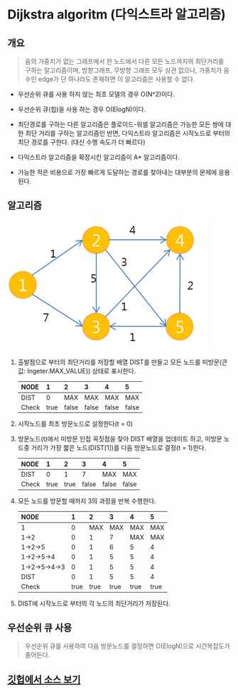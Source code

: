 # Dijkstra algoritm (다익스트라 알고리즘)

## 개요

>음의 가중치가 없는 그래프에서 한 노드에서 다른 모든 노드까지의 최단거리를 구하는 알고리즘이며, 방향그래프, 무방향 그래프 모두 상관 없으나, 가중치가 음수인 edge가 단 하나라도 존재하면 이 알고리즘은 사용할 수 없다.

- 우선순위 큐를 사용 하지 않는 최초 모델의 경우 O(N^2)이다.

- 우선순위 큐(힙)을 사용 하는 경우 O(ElogN)이다.

- 최단경로를 구하는 다른 알고리즘은 플로이드-워셀 알고리즘은 가능한 모든 쌍에 대한 최단 거리를 구하는 알고리즘인 반면, 다익스트라 알고리즘은 시작노드로 부터의 최단 경로를 구한다. (대신 수행 속도가 더 빠르다)

- 다익스트라 알고리즘을 확장시킨 알고리즘이 A* 알고리즘이다.

- 가능한 적은 비용으로 가장 빠르게 도달하는 경로를 찾아내는 대부분의 문제에 응용된다.

## 알고리즘

![graph.png](./images/graph.png)

1. 출발점으로 부터의 최단거리를 저장할 배열 DIST를 만들고 모든 노드를 미방문(큰 값: Ingeter.MAX_VALUE)) 상태로 표시한다.

    | NODE  | 1    | 2     | 3     | 4     | 5     |
    |-------|------|-------|-------|-------|-------|
    | DIST  | 0    | MAX   | MAX   | MAX   | MAX   |
    | Check | true | false | false | false | false |

2. 시작노드를 최초 방문노드로 설정한다(t = 0)

3. 방문노드(t)에서 미방문 인접 꼭짓점을 찾아 DIST 배열을 업데이트 하고, 미방문 노드중 거리가 가장 짧은 노드(DIST[1])를 다음 방문노드로 결정(t = 1)한다.

    | NODE | 1   | 2   | 3   | 4   | 5   |
    |------|-----|-----|-----|-----|-----|
    | DIST | 0   | 1   | 7   | MAX | MAX |
    | Check | true | true | false | false | false |

4. 모든 노드를 방문할 때까지 3의 과정을 반복 수행한다.

    | NODE | 1   | 2   | 3   | 4   | 5   |
    |------|-----|-----|-----|-----|-----|
    | 1 | 0   | MAX | MAX | MAX | MAX |
    | 1->2 | 0   | 1   | 7   | MAX | MAX |
    | 1->2->5 | 0   | 1   | 6   | 5   | 4   |
    | 1->2->5->4 | 0   | 1   | 5   | 5   | 4   |
    | 1->2->5->4->3 | 0   | 1   | 5   | 5   | 4   |
    | DIST | 0   | 1 | 5 | 5 | 4 |
    | Check | true | true | true | true | true |

5. DIST에 시작노드로 부터의 각 노드의 최단거리가 저장된다.

## 우선순위 큐 사용

> 우선순위 큐를 사용하여 다음 방문노드를 결정하면 O(ElogN)으로 시간복잡도가 줄어든다.

## [깃헙에서 소스 보기](https://github.com/lamoshalt811/get-expert/blob/master/3.%20%EA%B8%B0%ED%83%80/Dijkstra/Dijkstra.java)
